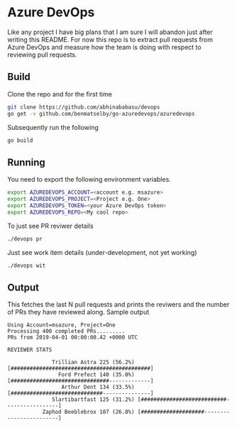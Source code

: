 Azure DevOps
============

Like any project I have big plans that I am sure I will abandon just after writing this README. For now this repo is to extract pull requests from Azure DevOps and measure how the team is doing with respect to reviewing pull requests.

Build
-----

Clone the repo and for the first time
```bash
git clone https://github.com/abhinababasu/devops
go get -v github.com/benmatselby/go-azuredevops/azuredevops
```
 
 Subsequently run the following

```bash
go build
````

Running
-------
You need to export the following environment variables. 

```bash
export AZUREDEVOPS_ACCOUNT=<account e.g. msazure>
export AZUREDEVOPS_PROJECT=<Project e.g. One>
export AZUREDEVOPS_TOKEN=<your Azure DevOps token>
export AZUREDEVOPS_REPO=<My cool repo>
```

To just see PR reviwer details
```bash
./devops pr
```

Just see work item details (under-development, not yet working)
```bash
./devops wit
```

Output
------
This fetches the last N pull requests and prints the reviwers and the number of PRs they have reviewed along. Sample output

```
Using Account=msazure, Project=One
Processing 400 completed PRs.........
PRs from 2019-04-01 00:00:00.42 +0000 UTC

REVIEWER STATS

              Trillian Astra 225 (56.2%) [############################################]
                Ford Prefect 140 (35.0%) [###############################-------------]
                 Arthur Dent 134 (33.5%) [#############################---------------]
              Slartibartfast 125 (31.2%) [###########################-----------------]
           Zaphod Beeblebrox 107 (26.8%) [####################------------------------]
```
